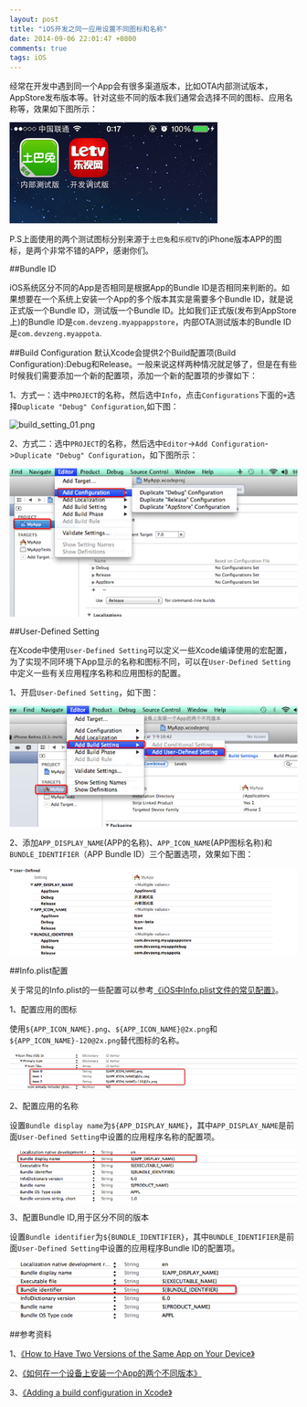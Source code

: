 ```yaml
---
layout: post
title: "iOS开发之同一应用设置不同图标和名称"
date: 2014-09-06 22:01:47 +0800
comments: true
tags: iOS
---
```


经常在开发中遇到同一个App会有很多渠道版本，比如OTA内部测试版本，AppStore发布版本等。针对这些不同的版本我们通常会选择不同的图标、应用名称等，效果如下图所示：

![demo_preview.png](/images/ios-two-version-app/demo_preview.png)

P.S上面使用的两个测试图标分别来源于`土巴兔`和`乐视TV`的iPhone版本APP的图标，是两个非常不错的APP，感谢你们。

##Bundle ID

iOS系统区分不同的App是否相同是根据App的Bundle ID是否相同来判断的。如果想要在一个系统上安装一个App的多个版本其实是需要多个Bundle ID，就是说正式版一个Bundle ID，测试版一个Bundle ID。比如我们正式版(发布到AppStore上)的Bundle ID是`com.devzeng.myappappstore`，内部OTA测试版本的Bundle ID是`com.devzeng.myappota`.

##Build Configuration
默认Xcode会提供2个Build配置项(Build Configuration):Debug和Release。一般来说这样两种情况就足够了，但是在有些时候我们需要添加一个新的配置项，添加一个新的配置项的步骤如下：

1、方式一：选中`PROJECT`的名称，然后选中`Info`，点击`Configurations`下面的`+`选择`Duplicate "Debug" Configuration`,如下图：

![build_setting_01.png](http://blog.devzeng.com/images/ios-two-version-app/build_setting_01.png)

2、方式二：选中`PROJECT`的名称，然后选中`Editor`->`Add Configuration`->`Duplicate "Debug" Configuration`，如下图所示：

![build_setting_02.png](/images/ios-two-version-app/build_setting_02.png)


##User-Defined Setting

在Xcode中使用`User-Defined Setting`可以定义一些Xcode编译使用的宏配置，为了实现不同环境下App显示的名称和图标不同，可以在`User-Defined Setting`中定义一些有关应用程序名称和应用图标的配置。

1、开启`User-Defined Setting`，如下图：

![user-defined-01.png](/images/ios-two-version-app/user-defined-01.png)

2、添加`APP_DISPLAY_NAME`(APP的名称)、`APP_ICON_NAME`(APP图标名称)和`BUNDLE_IDENTIFIER`（APP Bundle ID）三个配置选项，效果如下图：

![user-defined-02.png](/images/ios-two-version-app/user-defined-02.png)

##Info.plist配置

关于常见的Info.plist的一些配置可以参考[《iOS中Info.plist文件的常见配置》](http://blog.devzeng.com/blog/ios-info-dot-plist-config.html)。

1、配置应用的图标

使用`${APP_ICON_NAME}.png`、`${APP_ICON_NAME}@2x.png`和`${APP_ICON_NAME}-120@2x.png`替代图标的名称。

![info_plist_icon_name.png](/images/ios-two-version-app/info_plist_icon_name.png)

2、配置应用的名称

设置`Bundle display name`为`${APP_DISPLAY_NAME}`，其中`APP_DISPLAY_NAME`是前面`User-Defined Setting`中设置的应用程序名称的配置项。

![info_plist_display_name.png](/images/ios-two-version-app/info_plist_display_name.png)

3、配置Bundle ID,用于区分不同的版本

设置`Bundle identifier`为`${BUNDLE_IDENTIFIER}`，其中`BUNDLE_IDENTIFIER`是前面`User-Defined Setting`中设置的应用程序Bundle ID的配置项。

![info_plist_bundle_id.png](/images/ios-two-version-app/info_plist_bundle_id.png)


##参考资料

1、[《How to Have Two Versions of the Same App on Your Device》](http://nilsou.com/blog/2013/07/29/how-to-have-two-versions-of-the-same-app-on-your-device/)

2、[《如何在一个设备上安装一个App的两个不同版本》](http://joeyio.com/ios/2013/08/16/how-to-have-two-versions-of-the-same-app-on-your-device/)

3、[《Adding a build configuration in Xcode》](http://stackoverflow.com/questions/19842746/adding-a-build-configuration-in-xcode)
